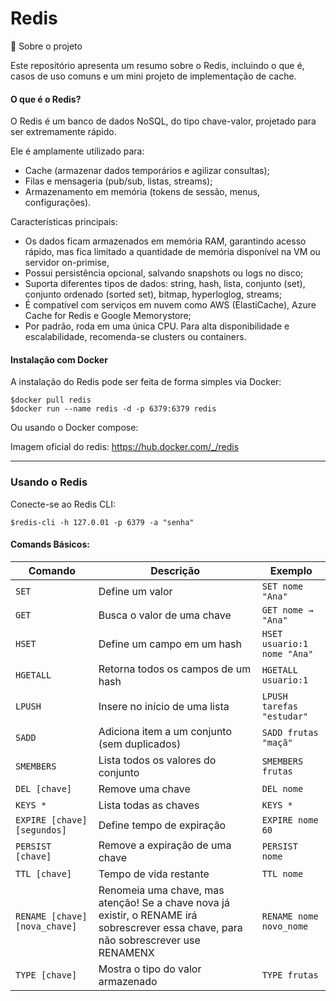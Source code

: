 # Redis
📌 Sobre o projeto

Este repositório apresenta um resumo sobre o Redis, incluindo o que é, casos de uso comuns e um mini projeto de implementação de cache.

#### O que é o Redis?
O Redis é um banco de dados NoSQL, do tipo chave-valor, projetado para ser extremamente rápido.

Ele é amplamente utilizado para:

- Cache (armazenar dados temporários e agilizar consultas);
- Filas e mensageria (pub/sub, listas, streams);
- Armazenamento em memória (tokens de sessão, menus, configurações).

Características principais:

- Os dados ficam armazenados em memória RAM, garantindo acesso rápido, mas fica limitado a quantidade de memória disponível na VM ou servidor on-primise,
- Possui persistência opcional, salvando snapshots ou logs no disco;
- Suporta diferentes tipos de dados: string, hash, lista, conjunto (set), conjunto ordenado (sorted set), bitmap, hyperloglog, streams;
- É compatível com serviços em nuvem como AWS (ElastiCache), Azure Cache for Redis e Google Memorystore;
- Por padrão, roda em uma única CPU. Para alta disponibilidade e escalabilidade, recomenda-se clusters ou containers.


#### Instalação com Docker
A instalação do Redis pode ser feita de forma simples via Docker:


```
$docker pull redis
$docker run --name redis -d -p 6379:6379 redis
```
Ou usando o Docker compose:

Imagem oficial do redis: https://hub.docker.com/_/redis

---

### Usando o Redis

Conecte-se ao Redis CLI:
```
$redis-cli -h 127.0.01 -p 6379 -a "senha"
```
#### Comands Básicos:
| Comando | Descrição | Exemplo |
|---------|-----------|---------|
| `SET` | Define um valor | `SET nome "Ana"` |
| `GET` | Busca o valor de uma chave | `GET nome → "Ana"` |
| `HSET` | Define um campo em um hash | `HSET usuario:1 nome "Ana"` |
| `HGETALL` | Retorna todos os campos de um hash | `HGETALL usuario:1` |
| `LPUSH` | Insere no início de uma lista | `LPUSH tarefas "estudar"` |
| `SADD` | Adiciona item a um conjunto (sem duplicados) | `SADD frutas "maçã"` |
| `SMEMBERS` | Lista todos os valores do conjunto | `SMEMBERS frutas` |
| `DEL [chave]` | Remove uma chave | `DEL nome` |
| `KEYS *` | Lista todas as chaves | `KEYS *` |
| `EXPIRE [chave] [segundos]` | Define tempo de expiração | `EXPIRE nome 60` |
| `PERSIST [chave]` | Remove a expiração de uma chave | `PERSIST nome` |
| `TTL [chave]` | Tempo de vida restante | `TTL nome` |
| `RENAME [chave] [nova_chave]` | Renomeia uma chave, mas atenção! Se a chave nova já existir, o RENAME irá sobrescrever essa chave, para não sobrescrever use RENAMENX | `RENAME nome novo_nome` |
| `TYPE [chave]` | Mostra o tipo do valor armazenado | `TYPE frutas` |
